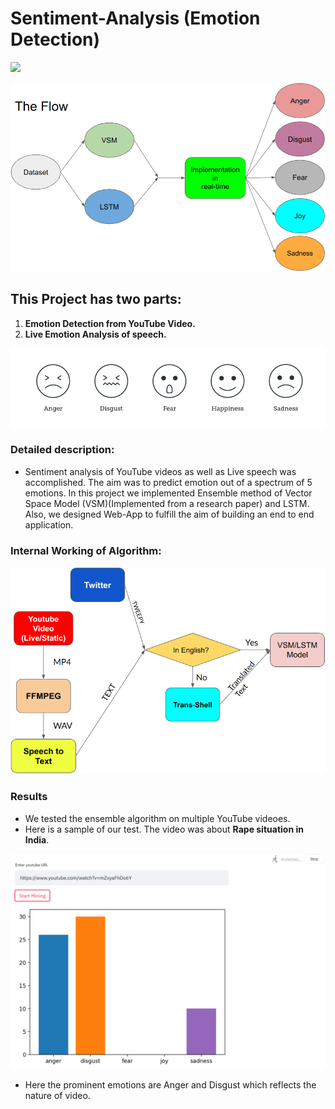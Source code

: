 # Sentiment-Analysis (Emotion Detection)

![](https://github.com/cmdev007/Sentiment-Analysis/raw/main/images/analyzing_text.GIF)

![](https://github.com/cmdev007/Sentiment-Analysis/raw/main/images/figure6.png)

## This Project has two parts:
1. **Emotion Detection from YouTube Video.**
1. **Live Emotion Analysis of speech.**

![](https://github.com/cmdev007/Sentiment-Analysis/raw/main/images/base.png)

### Detailed description:
- Sentiment analysis of YouTube videos as well as Live speech was
accomplished. The aim was to predict emotion out of a spectrum of 5
emotions. In this project we implemented Ensemble method of Vector
Space Model (VSM)(Implemented from a research paper) and LSTM. Also,
we designed Web-App to fulfill the aim of building an end to end
application.

### Internal Working of Algorithm:
![](https://github.com/cmdev007/Sentiment-Analysis/raw/main/images/figure3.png)

### Results
- We tested the ensemble algorithm on multiple YouTube videoes.
- Here is a sample of our test. The video was about **Rape situation in India**.

![](https://github.com/cmdev007/Sentiment-Analysis/raw/main/images/figure4.png)

- Here the prominent emotions are Anger and Disgust which reflects the nature of video.
